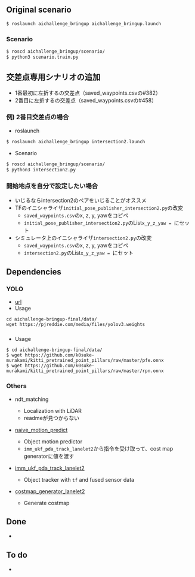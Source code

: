 ## Original scenario
```bash
$ roslaunch aichallenge_bringup aichallenge_bringup.launch
```
### Scenario
```bash
$ roscd aichallenge_bringup/scenario/
$ python3 scenario.train.py 
```
## 交差点専用シナリオの追加
- 1番最初に左折するの交差点（saved_waypoints.csvの#382）
- 2番目に左折するの交差点（saved_waypoints.csvの#458）

### 例) 2番目交差点の場合
- roslaunch
```bash
$ roslaunch aichallenge_bringup intersection2.launch
```
- Scenario
```bash
$ roscd aichallenge_bringup/scenario/
$ python3 intersection2.py 
```

### 開始地点を自分で設定したい場合
- いじるならintersection2のペアをいじることがオススメ
- TFのイニシャライザ`initial_pose_publisher_intersection2.py`の改変
	- `saved_waypoints.csv`のx, z, y, yawをコピペ
	- `initial_pose_publisher_intersection2.py`のList`x_y_z_yaw = `にセット
- シミュレータ上のイニシャライザ`intersection2.py`の改変
	- `saved_waypoints.csv`のx, z, y, yawをコピペ
	- `intersection2.py`のList`x_y_z_yaw = `にセット


## Dependencies
### YOLO
- [url](https://github.com/Autoware-AI/core_perception/tree/master/vision_darknet_detect)
- Usage
```
cd aichallenge-bringup-final/data/
wget https://pjreddie.com/media/files/yolov3.weights
```

### 
- Usage
```
$ cd aichallenge-bringup-final/data/
$ wget https://github.com/k0suke-murakami/kitti_pretrained_point_pillars/raw/master/pfe.onnx
$ wget https://github.com/k0suke-murakami/kitti_pretrained_point_pillars/raw/master/rpn.onnx

```

### Others
- ndt_matching
  - Localization with LiDAR
  - readmeが見つからない

- [naive_motion_predict](https://gitlab.com/autowarefoundation/autoware.ai/core_perception/tree/b711f8d30873288bab8190b4c2ed2b904c02a3c6/naive_motion_predict)
  - Object motion predictor
  - `imm_ukf_pda_track_lanelet2`から指令を受け取って、cost map generatorに値を渡す

- [imm_ukf_pda_track_lanelet2](https://gitlab.com/autowarefoundation/autoware.ai/core_perception/-/tree/57828ecf39ff62f8895f9eb66dbaadb5d610118e/lidar_imm_ukf_pda_track)
  - Object tracker with `tf` and fused sensor data

- [costmap_generator_lanelet2](https://gitlab.com/autowarefoundation/autoware.ai/core_planning/-/tree/master/costmap_generator)
  - Generate costmap 

## Done
- 

## To do 
- 